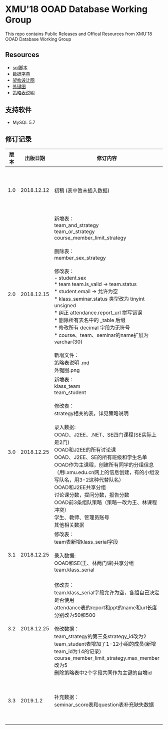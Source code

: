 # XMU'18 OOAD Database Working Group
This repo contains Public Releases and Offical Resources from XMU'18 OOAD Database Working Group

## Resources
 * [sql脚本](https://github.com/Black-W/DatabaseStandard/blob/master/sql/init.sql)
 * [数据字典](https://github.com/Black-W/DatabaseStandard/blob/master/%E6%95%B0%E6%8D%AE%E5%AD%97%E5%85%B8.md)
 * [架构设计图](https://raw.githubusercontent.com/Black-W/DatabaseStandard/master/%E6%9E%B6%E6%9E%84%E8%AE%BE%E8%AE%A1%E5%9B%BE.bmp)
 * [外键图](https://github.com/Black-W/DatabaseStandard/blob/master/%E5%A4%96%E9%94%AE%E5%9B%BE.png)
 * [策略表说明](https://github.com/Black-W/DatabaseStandard/blob/master/%E7%AD%96%E7%95%A5%E8%A1%A8%E8%AF%B4%E6%98%8E.md)

 ## 支持软件
 * MySQL 5.7

 ## 修订记录
| 版本 | 出版日期 | 修订内容 | 作者 | 
| --- | --- | --- | --- |
| 1.0 | 2018.12.12 | 初稿 (表中暂未插入数据)| 数据库标准组  |
| 2.0 | 2018.12.15 | 新增表：<br>team_and_strategy <br> team_or_strategy <br>course_member_limit_strategy <br> <br>删除表：<br>member_sex_strategy<br> <br>修改表：<br> - student.sex <br> * team team.is_valid -> team.status <br>  * student.email -> 允许为空 <br> * klass_seminar.status 类型改为 tinyint unsigned<br>* 纠正 attendance.report_url 拼写错误<br>* 删除所有表名中的 _table 后缀 <br> * 修改所有 decimal 字段为无符号 <br>* course、team、seminar的name扩展为varchar(30) <br> <br>新增文件：<br>策略表说明 .md <br>外键图.png| 数据库标准组  |
| 3.0 | 2018.12.25 | 新增表：<br>klass_team <br> team_student <br> <br>修改表：<br> strategy相关的表，详见策略说明 <br> <br> 录入数据:<br>OOAD、J2EE、.NET、SE四门课程(SE实际上是2门)<br>OOAD和J2EE的所有讨论课<br>OOAD、J2EE、SE的所有班级和学生名单<br> OOAD作为主课程，创建所有同学的分组信息（用l.xmu.edu.cn网上的信息创建，有的小组没写队名，用3-2这种代替队名）<br>OOAD和J2EE共享分组<br>讨论课分数，提问分数，报告分数 <br>OOAD前3条组队策略（策略一改为王、林课程冲突）<br>学生、教师、管理员账号<br>其他相关数据 <br> | 数据库标准组  |
| 3.1 | 2018.12.25 | 修改表：<br> team表新增klass_serial字段<br> <br> 录入数据:<br>OOAD和SE(王、林两门课)共享分组<br>team.klass_serial<br> <br> | 数据库标准组  |
| 3.2 | 2018.12.25 | 修改表：<br> team.klass_serial字段允许为空，各组自己决定是否使用<br>attendance表的report和ppt的name和url长度分别改为50和500<br><br>修改数据：<br> team_strategy的第三条strategy_id改为2<br> team_student表增加了1-12小组的成员(新增team_id为14的记录)<br>course_member_limit_strategy.max_member改为5<br>删除策略表中2个字段共同作为主键的自增id| 数据库标准组  |
| 3.3 | 2019.1.2 | 补充数据：<br>seminar_score表和question表补充缺失数据<br> | 数据库标准组  |